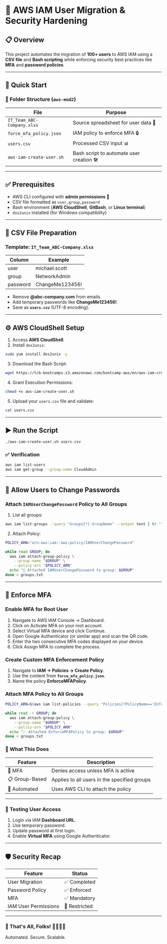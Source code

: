 # 🔐 AWS IAM User Migration & Security Hardening

## 📋 Overview
This project automates the migration of **100+ users** to AWS IAM using a **CSV file** and **Bash scripting** while enforcing security best practices like **MFA** and **password policies**.

---

## 🚀 Quick Start

### 📂 Folder Structure (`aws-mod2`)
| File                  | Purpose                         |
|-----------------------|---------------------------------|
| `IT_Team_ABC-Company.xlsx` | Source spreadsheet for user data 📄 |
| `force_mfa_policy.json` | IAM policy to enforce MFA 🔒 |
| `users.csv`           | Processed CSV input 📊         |
| `aws-iam-create-user.sh` | Bash script to automate user creation 🛠️ |

---

## ✅ Prerequisites
- AWS CLI configured with **admin permissions** 🔑
- CSV file formatted as `user,group,password`
- Bash environment (**AWS CloudShell**, **GitBash**, or **Linux terminal**)
- `dos2unix` installed (for Windows compatibility)

---

## 🔑 CSV File Preparation

### Template: `IT_Team_ABC-Company.xlsx`
| Column    | Example           |
|-----------|------------------|
| user      | michael.scott    |
| group     | NetworkAdmin     |
| password  | ChangeMe123456!  |

- Remove **@abc-company.com** from emails.
- Add temporary passwords like **ChangeMe123456!**.
- Save as **`users.csv`** (UTF-8 encoding).

---

## ⚙️ AWS CloudShell Setup

1. Access **AWS CloudShell**.
2. Install `dos2unix`:

```bash
sudo yum install dos2unix -y
```

3. Download the Bash Script:

```bash
wget https://tcb-bootcamps.s3.amazonaws.com/bootcamp-aws/en/aws-iam-create-user.sh
```

4. Grant Execution Permissions:

```bash
chmod +x aws-iam-create-user.sh
```

5. Upload your `users.csv` file and validate:

```bash
cat users.csv
```

---

## ▶️ Run the Script

```bash
./aws-iam-create-user.sh users.csv
```

### ✅ Verification

```bash
aws iam list-users
aws iam get-group --group-name CloudAdmin
```

---

## 🔑 Allow Users to Change Passwords

### Attach `IAMUserChangePassword` Policy to All Groups

1. List all groups:

```bash
aws iam list-groups --query "Groups[*].GroupName" --output text | tr '\t' '\n' > groups.txt
```

2. Attach Policy:

```bash
POLICY_ARN="arn:aws:iam::aws:policy/IAMUserChangePassword"

while read GROUP; do
  aws iam attach-group-policy \
    --group-name "$GROUP" \
    --policy-arn "$POLICY_ARN"
  echo "🔑 Attached IAMUserChangePassword to group: $GROUP"
done < groups.txt
```

---

## 🔐 Enforce MFA
### Enable MFA for Root User
1.	Navigate to AWS IAM Console → Dashboard.
2.	Click on Activate MFA on your root account.
3.	Select Virtual MFA device and click Continue.
4.	Open Google Authenticator (or similar app) and scan the QR code.
5.	Enter the two consecutive MFA codes displayed on your device.
6.	Click Assign MFA to complete the process.

### Create Custom MFA Enforcement Policy

1. Navigate to **IAM → Policies → Create Policy**.
2. Use the content from **`force_mfa_policy.json`**.
3. Name the policy **EnforceMFAPolicy**.

### Attach MFA Policy to All Groups

```bash
POLICY_ARN=$(aws iam list-policies --query "Policies[?PolicyName=='EnforceMFAPolicy'].Arn" --output text)

while read -r GROUP; do
  aws iam attach-group-policy \
    --group-name "$GROUP" \
    --policy-arn "$POLICY_ARN"
  echo "✅ Attached EnforceMFAPolicy to group: $GROUP"
done < groups.txt
```

### 🔄 What This Does
| Feature        | Description                |
|---------------|---------------------------|
| 🔐 MFA        | Denies access unless MFA is active |
| 📋 Group-Based | Applies to all users in the specified groups |
| 🚀 Automated   | Uses AWS CLI to attach the policy |

---

### 🎯 Testing User Access
1. Login via IAM **Dashboard URL**.
2. Use temporary password.
3. Update password at first login.
4. Enable **Virtual MFA** using Google Authenticator.

---

## 🛡️ Security Recap
| Feature    | Status |
|------------|-------|
| User Migration | ✅ Completed |
| Password Policy | ✅ Enforced |
| MFA        | ✅ Mandatory |
| IAM User Permissions | 🔐 Restricted |

---

### 🎉 That's All, Folks! 🦸‍♀️🦸‍♂️
Automated. Secure. Scalable.


